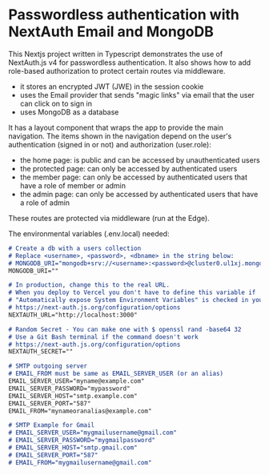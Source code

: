 # Passwordless authentication with NextAuth Email and MongoDB

This Nextjs project written in Typescript demonstrates the use of NextAuth.js v4 for passwordless authentication.
It also shows how to add role-based authorization to protect certain routes via middleware.

- it stores an encrypted JWT (JWE) in the session cookie
- uses the Email provider that sends "magic links" via email that the user can click on to sign in
- uses MongoDB as a database

It has a layout component that wraps the app to provide the main navigation.
The items shown in the navigation depend on the user's authentication (signed in or not) and authorization (user.role):

- the home page: is public and can be accessed by unauthenticated users
- the protected page: can only be accessed by authenticated users
- the member page: can only be accessed by authenticated users that have a role of member or admin
- the admin page: can only be accessed by authenticated users that have a role of admin

These routes are protected via middleware (run at the Edge).

The environmental variables (.env.local) needed:

```md
# Create a db with a users collection
# Replace <username>, <password>, <dbname> in the string below:
# MONGODB_URI="mongodb+srv://<username>:<password>@cluster0.ul1xj.mongodb.net/<dbname>?retryWrites=true&w=majority"
MONGODB_URI=""

# In production, change this to the real URL.
# When you deploy to Vercel you don't have to define this variable if 
# "Automatically expose System Environment Variables" is checked in your Project Settings.
# https://next-auth.js.org/configuration/options
NEXTAUTH_URL="http://localhost:3000"

# Random Secret - You can make one with $ openssl rand -base64 32
# Use a Git Bash terminal if the command doesn't work
# https://next-auth.js.org/configuration/options
NEXTAUTH_SECRET=""

# SMTP outgoing server
# EMAIL_FROM must be same as EMAIL_SERVER_USER (or an alias)
EMAIL_SERVER_USER="myname@example.com"
EMAIL_SERVER_PASSWORD="mypassword"
EMAIL_SERVER_HOST="smtp.example.com"
EMAIL_SERVER_PORT="587"
EMAIL_FROM="mynameoranalias@example.com"

# SMTP Example for Gmail
# EMAIL_SERVER_USER="mygmailusername@gmail.com"
# EMAIL_SERVER_PASSWORD="mygmailpassword"
# EMAIL_SERVER_HOST="smtp.gmail.com"
# EMAIL_SERVER_PORT="587"
# EMAIL_FROM="mygmailusername@gmail.com"
```
